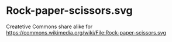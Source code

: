 # Rock-paper-scissors.svg
Createtive Commons share alike for https://commons.wikimedia.org/wiki/File:Rock-paper-scissors.svg
